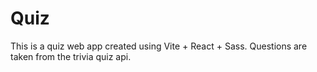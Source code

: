# Quiz
This is a quiz web app created using Vite + React + Sass. Questions are taken from the trivia quiz api.
